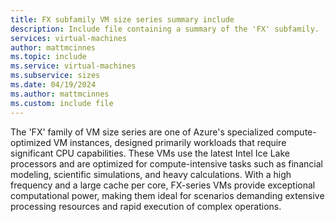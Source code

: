 ```yaml
---
title: FX subfamily VM size series summary include
description: Include file containing a summary of the 'FX' subfamily.
services: virtual-machines
author: mattmcinnes
ms.topic: include
ms.service: virtual-machines
ms.subservice: sizes
ms.date: 04/19/2024
ms.author: mattmcinnes
ms.custom: include file
---
```

The 'FX' family of VM size series are one of Azure's specialized compute-optimized VM instances, designed primarily workloads that require significant CPU capabilities. These VMs use the latest Intel Ice Lake processors and are optimized for compute-intensive tasks such as financial modeling, scientific simulations, and heavy calculations. With a high frequency and a large cache per core, FX-series VMs provide exceptional computational power, making them ideal for scenarios demanding extensive processing resources and rapid execution of complex operations.